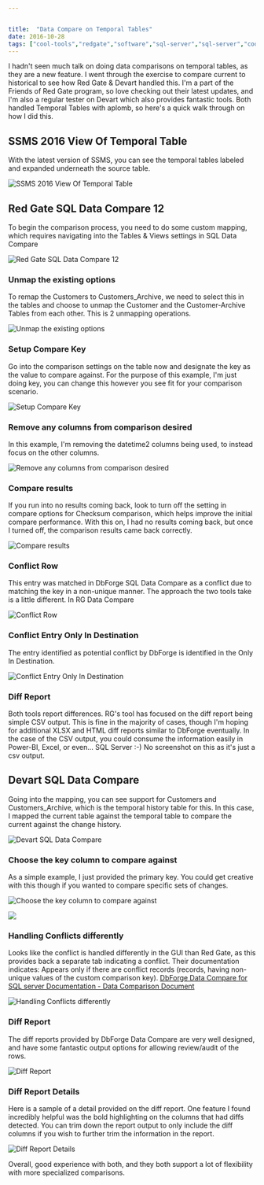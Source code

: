 ```yaml
---


title:  "Data Compare on Temporal Tables"
date: 2016-10-28
tags: ["cool-tools","redgate","software","sql-server","sql-server","cool-tools"]
---
```


I hadn't seen much talk on doing data comparisons on temporal tables, as they are a new feature. I went through the exercise to compare current to historical to see how Red Gate & Devart handled this. I'm a part of the Friends of Red Gate program, so love checking out their latest updates, and I'm also a regular tester on Devart which also provides fantastic tools. Both handled Temporal Tables with aplomb, so here's a quick walk through on how I did this.

## SSMS 2016 View Of Temporal Table

With the latest version of SSMS, you can see the temporal tables labeled and expanded underneath the source table.

![SSMS 2016 View Of Temporal Table](/assets/img/ssms-2016-view-of-temporal-table.png)

## Red Gate SQL Data Compare 12

To begin the comparison process, you need to do some custom mapping, which requires navigating into the Tables & Views settings in SQL Data Compare

![Red Gate SQL Data Compare 12](/assets/img/red-gate-sql-data-compare-12-sm.png)

### Unmap the existing options

To remap the Customers to Customers_Archive, we need to select this in the tables and choose to unmap the Customer and the Customer-Archive Tables from each other. This is 2 unmapping operations.

![Unmap the existing options](/assets/img/unmap-the-existing-options-sm.png)

### Setup Compare Key

Go into the comparison settings on the table now and designate the key as the value to compare against. For the purpose of this example, I'm just doing key, you can change this however you see fit for your comparison scenario.

![Setup Compare Key](/assets/img/setup-compare-key.png)

### Remove any columns from comparison desired

In this example, I'm removing the datetime2 columns being used, to instead focus on the other columns.

![Remove any columns from comparison desired](/assets/img/remove-any-columns-from-comparison-desired.png)

### Compare results

If you run into no results coming back, look to turn off the setting in compare options for Checksum comparison, which helps improve the initial compare performance. With this on, I had no results coming back, but once I turned off, the comparison results came back correctly.

![Compare results](/assets/img/compare-results.png)

### Conflict Row

This entry was matched in DbForge SQL Data Compare as a conflict due to matching the key in a non-unique manner. The approach the two tools take is a little different. In RG Data Compare

![Conflict Row](/assets/img/conflict-row.png)

### Conflict Entry Only In Destination

The entry identified as potential conflict  by DbForge is identified in the Only In Destination.

![Conflict Entry Only In Destination](/assets/img/conflict-entry-only-in-destination-sm.png)

### Diff Report

Both tools report differences. RG's tool has focused on the diff report being simple CSV output. This is fine in the majority of cases, though I'm hoping for additional XLSX and HTML diff reports similar to DbForge eventually. In the case of the CSV output, you could consume the information easily in Power-BI, Excel, or even... SQL Server :-) No screenshot on this as it's just a csv output.

## Devart SQL Data Compare

Going into the mapping, you can see support for Customers and Customers_Archive, which is the temporal history table for this.
In this case, I mapped the current table against the temporal table to compare the current against the change history.

![Devart SQL Data Compare](/assets/img/devart-sql-data-compare.png)

### Choose the key column to compare against

As a simple example, I just provided the primary key. You could get creative with this though if you wanted to compare specific sets of changes.

![Choose the key column to compare against](/assets/img/choose-the-key-column-to-compare-against.png)

![](/assets/img/84a38857-022c-4d68-8c00-1f79cfcac3b2-sm.png)

### Handling Conflicts differently

Looks like the conflict is handled differently in the GUI than Red Gate, as this provides back a separate tab indicating a conflict. Their documentation indicates:
Appears only if there are conflict records (records, having non-unique values of the custom comparison key).
[DbForge Data Compare for SQL server Documentation - Data Comparison Document](https://www.devart.com/dbforge/sql/datacompare/docs/data_comparison_document.htm?zoom_highlightsub=conflict)

![Handling Conflicts differently](/assets/img/handling-conflicts-differently-sm.png)

### Diff Report

The diff reports provided by DbForge Data Compare are very well designed, and have some fantastic output options for allowing review/audit of the rows.

![Diff Report](/assets/img/diff-report.png)

### Diff Report Details

Here is a sample of a detail provided on the diff report. One feature I found incredibly helpful was the bold highlighting on the columns that had diffs detected. You can trim down the report output to only include the diff columns if you wish to further trim the information in the report.

![Diff Report Details](/assets/img/diff-report-details.png)

Overall, good experience with both, and they both support a lot of flexibility with more specialized comparisons.
